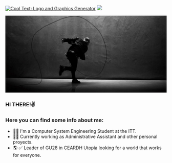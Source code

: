 <a href="http://cooltext.com" target="_top"><img src="https://cooltext.com/images/ct_pixel.gif" width="80" height="15" alt="Cool Text: Logo and Graphics Generator" border="0" /></a>
![](https://images.cooltext.com/5508863.png)

![](metal.jpg)
### HI THERE!✌

### Here you can find some info about me:

- 👩‍💻 I'm a Computer System Engineering Student at the ITT. 
- 👩‍💼 Currently working as Administrative Assistant and other personal proyects.
- 🌎 ✅ Leader of GU28 in CEARDH Utopía looking for a world that works for everyone.



